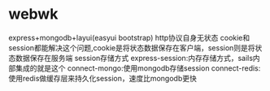# webwk
express+mongodb+layui(easyui bootstrap)
http协议自身无状态
cookie和session都能解决这个问题,cookie是将状态数据保存在客户端，session则是将状态数据保存在服务端
session存储方式
express-session:内存存储方式，sails内部集成的就是这个
connect-mongo:使用mongodb存储session
connect-redis:使用redis做缓存层来持久化session，速度比mongodb更快

